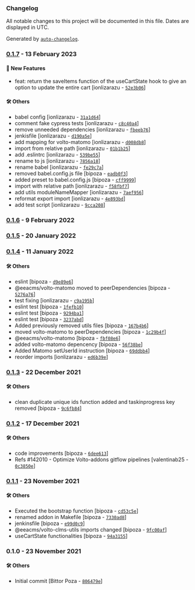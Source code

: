 ### Changelog

All notable changes to this project will be documented in this file. Dates are displayed in UTC.

Generated by [`auto-changelog`](https://github.com/CookPete/auto-changelog).

### [0.1.7](https://github.com/eea/volto-clms-utils/compare/0.1.6...0.1.7) - 13 February 2023

#### :rocket: New Features

- feat: return the saveItems function of the useCartState hook to give an option to update the entire cart [ionlizarazu - [`52e3b06`](https://github.com/eea/volto-clms-utils/commit/52e3b06159495827e5d5ce862a55d6649b493129)]

#### :hammer_and_wrench: Others

- babel config [ionlizarazu - [`31a1d64`](https://github.com/eea/volto-clms-utils/commit/31a1d646c110b803c48da463c9bdd1b61a148ef0)]
- comment fake cypress tests [ionlizarazu - [`c8c40a4`](https://github.com/eea/volto-clms-utils/commit/c8c40a43e93085d83157cad6792e685a0f9551ad)]
- remove unneeded dependencies [ionlizarazu - [`fbeeb76`](https://github.com/eea/volto-clms-utils/commit/fbeeb764332fe2e1a1cd6a1cf88a3c6d19606abc)]
- jenkisfile [ionlizarazu - [`d190a5e`](https://github.com/eea/volto-clms-utils/commit/d190a5e6c48e17622f6887f1b9caa365f705d790)]
- add mapping for volto-matomo [ionlizarazu - [`d008db8`](https://github.com/eea/volto-clms-utils/commit/d008db8e299e1cdc839d1ef4422b54148fd884e9)]
- import from relative path [ionlizarazu - [`01b1b25`](https://github.com/eea/volto-clms-utils/commit/01b1b2536601596d733885e856e243119d090a1b)]
- add .eslintrc [ionlizarazu - [`539be55`](https://github.com/eea/volto-clms-utils/commit/539be558f9ef673aa72b4b078415940dbab059e9)]
- rename to js [ionlizarazu - [`7856a18`](https://github.com/eea/volto-clms-utils/commit/7856a18aed9e65ef420666ec91639caa43508655)]
- rename babel [ionlizarazu - [`fe29c7a`](https://github.com/eea/volto-clms-utils/commit/fe29c7a7e3e549a48f767609cf883235f3162f32)]
- removed  babel.config.js file [bipoza - [`eadb0f3`](https://github.com/eea/volto-clms-utils/commit/eadb0f3026247ba5b9faa2d87a742b76f6823c0b)]
- added preset to babel.config.js [bipoza - [`cff9999`](https://github.com/eea/volto-clms-utils/commit/cff999979ed7347383cfc4e3c7c9829b61ef43aa)]
- import with relative path [ionlizarazu - [`f58fbf7`](https://github.com/eea/volto-clms-utils/commit/f58fbf75bc55a3bb40d40ca46f8a9cbe5fe82573)]
- add utils moduleNameMapper [ionlizarazu - [`7aef956`](https://github.com/eea/volto-clms-utils/commit/7aef9565b6f5d54d5350164e0a2df9c8bcf577e1)]
- reformat export import [ionlizarazu - [`4e893bd`](https://github.com/eea/volto-clms-utils/commit/4e893bd486a082f8edb88b55b401b47a2a23d034)]
- add test script [ionlizarazu - [`9cca208`](https://github.com/eea/volto-clms-utils/commit/9cca208e5b3b4e1941f2e1a09797512bd9dd22bb)]
### [0.1.6](https://github.com/eea/volto-clms-utils/compare/0.1.5...0.1.6) - 9 February 2022

### [0.1.5](https://github.com/eea/volto-clms-utils/compare/0.1.4...0.1.5) - 20 January 2022

### [0.1.4](https://github.com/eea/volto-clms-utils/compare/0.1.3...0.1.4) - 11 January 2022

#### :hammer_and_wrench: Others

- eslint [bipoza - [`d9e89e6`](https://github.com/eea/volto-clms-utils/commit/d9e89e6ac39e494124a864da988a3a32149a0eb9)]
- @eeacms/volto-matomo moved to peerDependencies [bipoza - [`5276a76`](https://github.com/eea/volto-clms-utils/commit/5276a76476f4ae20949f56d2ada512e1d38832fc)]
- test fixing [ionlizarazu - [`c9a195b`](https://github.com/eea/volto-clms-utils/commit/c9a195b705e0e1efea9470deedfe560e2cd01a2c)]
- eslint test [bipoza - [`1fefb10`](https://github.com/eea/volto-clms-utils/commit/1fefb102b55e0bf45104cd0b81816f1ad4a2dc4f)]
- eslint test [bipoza - [`9294ba1`](https://github.com/eea/volto-clms-utils/commit/9294ba198d8c1982bd71c20c12977ca5cca5f4a4)]
- eslint test [bipoza - [`3237abd`](https://github.com/eea/volto-clms-utils/commit/3237abdb8bfd49f09eadbac63944ff993b73508d)]
- Added previously removed utils files [bipoza - [`167b4b6`](https://github.com/eea/volto-clms-utils/commit/167b4b6069221159118300e142e758f1ec6507c7)]
- moved volto-matomo to peerDependencies [bipoza - [`1c29b4f`](https://github.com/eea/volto-clms-utils/commit/1c29b4f5f3fbde960105d75596bc6b78099b76e5)]
- @eeacms/volto-matomo [bipoza - [`fbf08e6`](https://github.com/eea/volto-clms-utils/commit/fbf08e62eec3ad1af86ce2f9d73940808ca54ea6)]
- added volto-matomo depencency [bipoza - [`56f38be`](https://github.com/eea/volto-clms-utils/commit/56f38be3d6cf28f6824234a6e8f78532a9dd1e96)]
- Added Matomo setUserId instruction [bipoza - [`69ddbb4`](https://github.com/eea/volto-clms-utils/commit/69ddbb42eeb8a748a38007a95b4b15177c37dc9e)]
- reorder imports [ionlizarazu - [`ed6b39e`](https://github.com/eea/volto-clms-utils/commit/ed6b39eb72d16b088a33a45fa9cb0f4e9d34b533)]
### [0.1.3](https://github.com/eea/volto-clms-utils/compare/0.1.2...0.1.3) - 22 December 2021

#### :hammer_and_wrench: Others

- clean duplicate unique ids function added and taskinprogress key removed [bipoza - [`9c6fb84`](https://github.com/eea/volto-clms-utils/commit/9c6fb84413b62f27347ac121ca8c3fb72b76ca94)]
### [0.1.2](https://github.com/eea/volto-clms-utils/compare/0.1.1...0.1.2) - 17 December 2021

#### :hammer_and_wrench: Others

- code improvements [bipoza - [`6dee613`](https://github.com/eea/volto-clms-utils/commit/6dee613e3a87af3cfc486a865dbba3e3924b5995)]
- Refs #142010 - Optimize Volto-addons gitflow pipelines [valentinab25 - [`0c3850e`](https://github.com/eea/volto-clms-utils/commit/0c3850ea7ffabfa0d682cbfc886e3323316b5f3f)]
### [0.1.1](https://github.com/eea/volto-clms-utils/compare/0.1.0...0.1.1) - 23 November 2021

#### :hammer_and_wrench: Others

- Executed the bootstrap function [bipoza - [`cd53c5e`](https://github.com/eea/volto-clms-utils/commit/cd53c5e7035b102791f5510d7522bf9ebb63bc84)]
- renamed addon in Makefile [bipoza - [`7330ad8`](https://github.com/eea/volto-clms-utils/commit/7330ad896f212587007c1deb4e80a6964028482a)]
- jenkinsfile [bipoza - [`e99d0c9`](https://github.com/eea/volto-clms-utils/commit/e99d0c9191afe3b7f4ed9fa7bba93661282c0f4b)]
- @eeacms/volto-clms-utils imports changed [bipoza - [`9fc00af`](https://github.com/eea/volto-clms-utils/commit/9fc00af9ec55ecba55c2e5f532556b31444fea4f)]
- useCartState functionalities [bipoza - [`94a3155`](https://github.com/eea/volto-clms-utils/commit/94a315576bf4f8ee17d5aeb71e3139eef7bb9005)]
### 0.1.0 - 23 November 2021

#### :hammer_and_wrench: Others

- Initial commit [Bittor Poza - [`806479e`](https://github.com/eea/volto-clms-utils/commit/806479e2a53e5918a0f994780b3facd0ca5f9043)]
